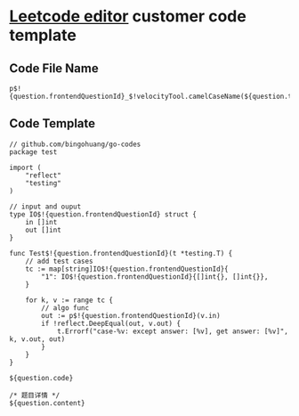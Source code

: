 # [Leetcode editor](https://plugins.jetbrains.com/plugin/12132-leetcode-editor/) customer code template

## Code File Name
```text
p$!{question.frontendQuestionId}_$!velocityTool.camelCaseName(${question.titleSlug})_test
```

## Code Template
```text
// github.com/bingohuang/go-codes
package test

import (
	"reflect"
	"testing"
)

// input and ouput
type IO$!{question.frontendQuestionId} struct {
	in []int
	out []int
}

func Test$!{question.frontendQuestionId}(t *testing.T) {
	// add test cases
	tc := map[string]IO$!{question.frontendQuestionId}{
		"1": IO$!{question.frontendQuestionId}{[]int{}, []int{}},
	}

	for k, v := range tc {
		// algo func
		out := p$!{question.frontendQuestionId}(v.in)
		if !reflect.DeepEqual(out, v.out) {
			t.Errorf("case-%v: except answer: [%v], get answer: [%v]", k, v.out, out)
		}
	}
}

${question.code}

/* 题目详情 */
${question.content}

```